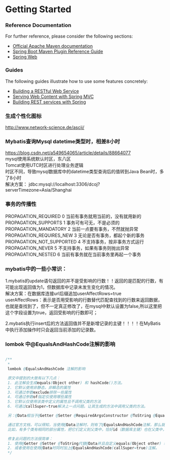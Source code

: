# Getting Started

### Reference Documentation
For further reference, please consider the following sections:

* [Official Apache Maven documentation](https://maven.apache.org/guides/index.html)
* [Spring Boot Maven Plugin Reference Guide](https://docs.spring.io/spring-boot/docs/2.3.0.BUILD-SNAPSHOT/maven-plugin/)
* [Spring Web](https://docs.spring.io/spring-boot/docs/2.2.3.RELEASE/reference/htmlsingle/#boot-features-developing-web-applications)

### Guides
The following guides illustrate how to use some features concretely:

* [Building a RESTful Web Service](https://spring.io/guides/gs/rest-service/)
* [Serving Web Content with Spring MVC](https://spring.io/guides/gs/serving-web-content/)
* [Building REST services with Spring](https://spring.io/guides/tutorials/bookmarks/)


### 生成个性化图标
http://www.network-science.de/ascii/

### Mybatis查询Mysql datetime类型时，相差8小时
https://blog.csdn.net/a549654065/article/details/88664077  
mysql使用系统默认时区，东八区  
Tomcat使用UTC时区进行处理业务逻辑  
时区不同，导致mysql数据库中的datetime类型查询后的值转到Java Bean时，多了8小时  
解决方案： jdbc:mysql://localhost:3306/dcoj?serverTimezone=Asia/Shanghai  

### 事务的传播性
PROPAGATION_REQUIRED  0  当前有事务就用当前的，没有就用新的    
PROPAGATION_SUPPORTS  1  事务可有可无，不是必须的  
PROPAGATION_MANDATORY  2  当前一点要有事务，不然就抛异常  
PROPAGATION_REQUIRES_NEW  3  无论是否有事务，都起个新的事务  
PROPAGATION_NOT_SUPPORTED  4  不支持事务，按非事务方式运行  
PROPAGATION_NEVER  5 不支持事务，如果有事务则抛出异常  
PROPAGATION_NESTED  6  当前有事务就在当前事务里再起一个事务  
### mybatis中的一些小常识：
1.mybatis的update语句返回的并不是受影响的行数！！返回的是匹配的行数，有可能出现返回值为1，但数据库中记录未发生变化的情况。  
解决方案：在数据库连接url后缀追加userAffectRows=true  
userAffectRows：表示是否用受影响的行数替代匹配查找到的行数来返回数据，也就是查找到了，但不一定真正修改了，在mysql中默认设置为false,所以这里把这个字段设置为true，返回受影响的行数即可；  

2.mybatis执行insert后的方法返回值并不是新增记录的主键！！！！在MyBatis中执行添加操作时只会返回当前添加的记录数。  

### lombok 中@EqualsAndHashCode注解的影响
```java

/**
 *
 lombok @EqualsAndHashCode 注解的影响

 原文中提到的大致有以下几点：
 1. 此注解会生成equals(Object other) 和 hashCode()方法。
 2. 它默认使用非静态，非瞬态的属性
 3. 可通过参数exclude排除一些属性
 4. 可通过参数of指定仅使用哪些属性
 5. 它默认仅使用该类中定义的属性且不调用父类的方法
 6. 可通过callSuper=true解决上一点问题。让其生成的方法中调用父类的方法。

 另：@Data相当于@Getter @Setter @RequiredArgsConstructor @ToString @EqualsAndHashCode这5个注解的合集。

 通过官方文档，可以得知，当使用@Data注解时，则有了@EqualsAndHashCode注解，那么就会在此类中存在equals(Object other) 和 hashCode()方法，且不会使用父类的属性，这就导致了可能的问题。
 比如，有多个类有相同的部分属性，把它们定义到父类中，恰好id（数据库主键）也在父类中，那么就会存在部分对象在比较时，它们并不相等，却因为lombok自动生成的equals(Object other) 和 hashCode()方法判定为相等，从而导致出错。

 修复此问题的方法很简单：
 1. 使用@Getter @Setter @ToString代替@Data并且自定义equals(Object other) 和 hashCode()方法，比如有些类只需要判断主键id是否相等即足矣。
 2. 或者使用在使用@Data时同时加上@EqualsAndHashCode(callSuper=true)注解。
 */

```